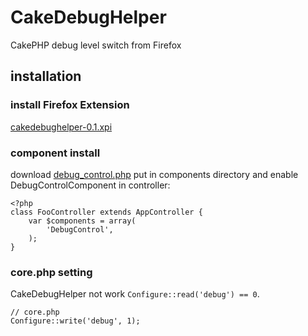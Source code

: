 CakeDebugHelper
===============

CakePHP debug level switch from Firefox

installation
------------

### install Firefox Extension

[cakedebughelper-0.1.xpi](http://github.com/downloads/tenkoma/CakeDebugHelper/cakedebughelper-0.1.xpi)

### component install
download [debug_control.php](http://github.com/tenkoma/CakeDebugHelper/raw/master/cakephp/app/controllers/components/debug_control.php) put in components directory
and enable DebugControlComponent in controller:

    <?php
    class FooController extends AppController {
        var $components = array(
            'DebugControl',
        );
    }

### core.php setting

CakeDebugHelper not work `Configure::read('debug') == 0`.

    // core.php
    Configure::write('debug', 1);
